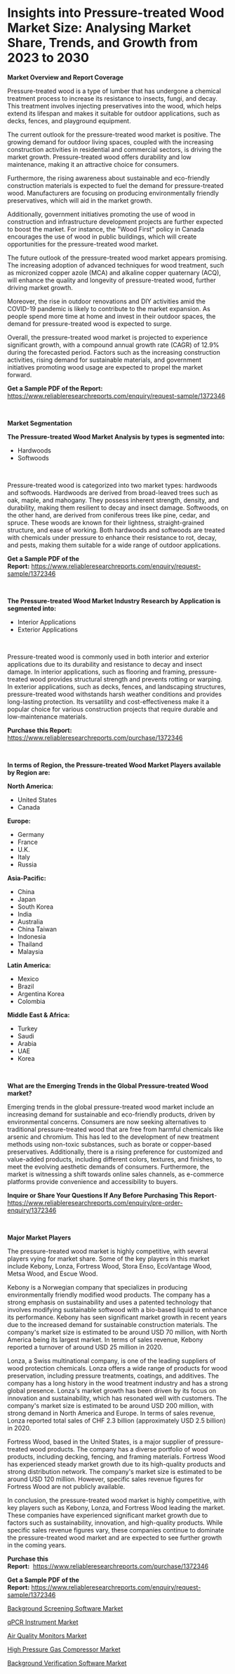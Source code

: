 <p><h1>Insights into Pressure-treated Wood Market Size: Analysing Market Share, Trends, and Growth from 2023 to 2030</h1></p><p><strong>Market Overview and Report Coverage</strong></p>
<p><p>Pressure-treated wood is a type of lumber that has undergone a chemical treatment process to increase its resistance to insects, fungi, and decay. This treatment involves injecting preservatives into the wood, which helps extend its lifespan and makes it suitable for outdoor applications, such as decks, fences, and playground equipment.</p><p>The current outlook for the pressure-treated wood market is positive. The growing demand for outdoor living spaces, coupled with the increasing construction activities in residential and commercial sectors, is driving the market growth. Pressure-treated wood offers durability and low maintenance, making it an attractive choice for consumers.</p><p>Furthermore, the rising awareness about sustainable and eco-friendly construction materials is expected to fuel the demand for pressure-treated wood. Manufacturers are focusing on producing environmentally friendly preservatives, which will aid in the market growth.</p><p>Additionally, government initiatives promoting the use of wood in construction and infrastructure development projects are further expected to boost the market. For instance, the "Wood First" policy in Canada encourages the use of wood in public buildings, which will create opportunities for the pressure-treated wood market.</p><p>The future outlook of the pressure-treated wood market appears promising. The increasing adoption of advanced techniques for wood treatment, such as micronized copper azole (MCA) and alkaline copper quaternary (ACQ), will enhance the quality and longevity of pressure-treated wood, further driving market growth.</p><p>Moreover, the rise in outdoor renovations and DIY activities amid the COVID-19 pandemic is likely to contribute to the market expansion. As people spend more time at home and invest in their outdoor spaces, the demand for pressure-treated wood is expected to surge.</p><p>Overall, the pressure-treated wood market is projected to experience significant growth, with a compound annual growth rate (CAGR) of 12.9% during the forecasted period. Factors such as the increasing construction activities, rising demand for sustainable materials, and government initiatives promoting wood usage are expected to propel the market forward.</p></p>
<p><strong>Get a Sample PDF of the Report:</strong> <a href="https://www.reliableresearchreports.com/enquiry/request-sample/1372346">https://www.reliableresearchreports.com/enquiry/request-sample/1372346</a></p>
<p>&nbsp;</p>
<p><strong>Market Segmentation</strong></p>
<p><strong>The Pressure-treated Wood Market Analysis by types is segmented into:</strong></p>
<p><ul><li>Hardwoods</li><li>Softwoods</li></ul></p>
<p>&nbsp;</p>
<p><p>Pressure-treated wood is categorized into two market types: hardwoods and softwoods. Hardwoods are derived from broad-leaved trees such as oak, maple, and mahogany. They possess inherent strength, density, and durability, making them resilient to decay and insect damage. Softwoods, on the other hand, are derived from coniferous trees like pine, cedar, and spruce. These woods are known for their lightness, straight-grained structure, and ease of working. Both hardwoods and softwoods are treated with chemicals under pressure to enhance their resistance to rot, decay, and pests, making them suitable for a wide range of outdoor applications.</p></p>
<p><strong>Get a Sample PDF of the Report:</strong>&nbsp;<a href="https://www.reliableresearchreports.com/enquiry/request-sample/1372346">https://www.reliableresearchreports.com/enquiry/request-sample/1372346</a></p>
<p>&nbsp;</p>
<p><strong>The Pressure-treated Wood Market Industry Research by Application is segmented into:</strong></p>
<p><ul><li>Interior Applications</li><li>Exterior Applications</li></ul></p>
<p>&nbsp;</p>
<p><p>Pressure-treated wood is commonly used in both interior and exterior applications due to its durability and resistance to decay and insect damage. In interior applications, such as flooring and framing, pressure-treated wood provides structural strength and prevents rotting or warping. In exterior applications, such as decks, fences, and landscaping structures, pressure-treated wood withstands harsh weather conditions and provides long-lasting protection. Its versatility and cost-effectiveness make it a popular choice for various construction projects that require durable and low-maintenance materials.</p></p>
<p><strong>Purchase this Report:</strong>&nbsp; <a href="https://www.reliableresearchreports.com/purchase/1372346">https://www.reliableresearchreports.com/purchase/1372346</a></p>
<p>&nbsp;</p>
<p><strong>In terms of Region, the Pressure-treated Wood Market Players available by Region are:</strong></p>
<p>
    <p> <strong> North America: </strong>
        <ul>
            <li>United States</li>
            <li>Canada</li>
        </ul>
        </p> 
    <p> <strong> Europe: </strong>
        <ul>
            <li>Germany</li>
            <li>France</li>
            <li>U.K.</li>
            <li>Italy</li>
            <li>Russia</li>
        </ul>
        </p> 
    <p> <strong> Asia-Pacific: </strong>
        <ul>
            <li>China</li>
            <li>Japan</li>
            <li>South Korea</li>
            <li>India</li>
            <li>Australia</li>
            <li>China Taiwan</li>
            <li>Indonesia</li>
            <li>Thailand</li>
            <li>Malaysia</li>
        </ul>
        </p> 
    <p> <strong> Latin America: </strong>
        <ul>
            <li>Mexico</li>
            <li>Brazil</li>
            <li>Argentina Korea</li>
            <li>Colombia</li>
        </ul>
        </p> 
    <p> <strong> Middle East & Africa: </strong>
        <ul>
            <li>Turkey</li>
            <li>Saudi</li>
            <li>Arabia</li>
            <li>UAE</li>
            <li>Korea</li>
        </ul>
    </p>
    </p>
<p>&nbsp;</p>
<p><strong>What are the Emerging Trends in the Global Pressure-treated Wood market?</strong></p>
<p><p>Emerging trends in the global pressure-treated wood market include an increasing demand for sustainable and eco-friendly products, driven by environmental concerns. Consumers are now seeking alternatives to traditional pressure-treated wood that are free from harmful chemicals like arsenic and chromium. This has led to the development of new treatment methods using non-toxic substances, such as borate or copper-based preservatives. Additionally, there is a rising preference for customized and value-added products, including different colors, textures, and finishes, to meet the evolving aesthetic demands of consumers. Furthermore, the market is witnessing a shift towards online sales channels, as e-commerce platforms provide convenience and accessibility to buyers.</p></p>
<p><strong>Inquire or Share Your Questions If Any Before Purchasing This Report</strong>- <a href="https://www.reliableresearchreports.com/enquiry/pre-order-enquiry/1372346">https://www.reliableresearchreports.com/enquiry/pre-order-enquiry/1372346</a></p>
<p>&nbsp;</p>
<p><strong>Major Market Players</strong></p>
<p><p>The pressure-treated wood market is highly competitive, with several players vying for market share. Some of the key players in this market include Kebony, Lonza, Fortress Wood, Stora Enso, EcoVantage Wood, Metsa Wood, and Escue Wood.</p><p>Kebony is a Norwegian company that specializes in producing environmentally friendly modified wood products. The company has a strong emphasis on sustainability and uses a patented technology that involves modifying sustainable softwood with a bio-based liquid to enhance its performance. Kebony has seen significant market growth in recent years due to the increased demand for sustainable construction materials. The company's market size is estimated to be around USD 70 million, with North America being its largest market. In terms of sales revenue, Kebony reported a turnover of around USD 25 million in 2020.</p><p>Lonza, a Swiss multinational company, is one of the leading suppliers of wood protection chemicals. Lonza offers a wide range of products for wood preservation, including pressure treatments, coatings, and additives. The company has a long history in the wood treatment industry and has a strong global presence. Lonza's market growth has been driven by its focus on innovation and sustainability, which has resonated well with customers. The company's market size is estimated to be around USD 200 million, with strong demand in North America and Europe. In terms of sales revenue, Lonza reported total sales of CHF 2.3 billion (approximately USD 2.5 billion) in 2020.</p><p>Fortress Wood, based in the United States, is a major supplier of pressure-treated wood products. The company has a diverse portfolio of wood products, including decking, fencing, and framing materials. Fortress Wood has experienced steady market growth due to its high-quality products and strong distribution network. The company's market size is estimated to be around USD 120 million. However, specific sales revenue figures for Fortress Wood are not publicly available.</p><p>In conclusion, the pressure-treated wood market is highly competitive, with key players such as Kebony, Lonza, and Fortress Wood leading the market. These companies have experienced significant market growth due to factors such as sustainability, innovation, and high-quality products. While specific sales revenue figures vary, these companies continue to dominate the pressure-treated wood market and are expected to see further growth in the coming years.</p></p>
<p><strong>Purchase this Report:</strong>&nbsp;&nbsp;<a href="https://www.reliableresearchreports.com/purchase/1372346">https://www.reliableresearchreports.com/purchase/1372346</a></p>
<p></p>
<p><strong>Get a Sample PDF of the Report:</strong>&nbsp;<a href="https://www.reliableresearchreports.com/enquiry/request-sample/1372346">https://www.reliableresearchreports.com/enquiry/request-sample/1372346</a></p>
<p><p><a href="https://medium.com/@wall.see.write/background-screening-software-market-size-cagr-trends-2024-2030-3962c8563b20">Background Screening Software Market</a></p><p><a href="https://www.linkedin.com/pulse/decoding-qpcr-instrument-market-deep-dive-latest-trends-jmpae/">qPCR Instrument Market</a></p><p><a href="https://www.linkedin.com/pulse/air-quality-monitors-market-size-2023-2030-global-industrial-atzke/">Air Quality Monitors Market</a></p><p><a href="https://www.linkedin.com/pulse/high-pressure-gas-compressor-market-share-amp-new-trends-dx0be/">High Pressure Gas Compressor Market</a></p><p><a href="https://medium.com/@pair.holy.proof/background-verification-software-market-size-cagr-trends-2024-2030-58f63605c2f8">Background Verification Software Market</a></p></p>